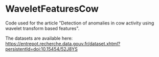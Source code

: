 # WaveletFeaturesCow

Code used for the article "Detection of anomalies in cow activity using wavelet transform based features".

The datasets are available here: https://entrepot.recherche.data.gouv.fr/dataset.xhtml?persistentId=doi:10.15454/52J8YS
